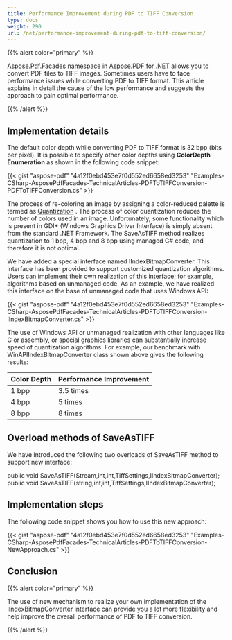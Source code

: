 ```yaml
---
title: Performance Improvement during PDF to TIFF Conversion
type: docs
weight: 290
url: /net/performance-improvement-during-pdf-to-tiff-conversion/
---
```


{{% alert color="primary" %}} 

[Aspose.Pdf.Facades namespace](https://docs-qa.aspose.com/display/pdftemp/Aspose.Pdf.Facades+namespace) in [Aspose.PDF for .NET](/pdf/net/home-html/) allows you to convert PDF files to TIFF images. Sometimes users have to face performance issues while converting PDF to TIFF format. This article explains in detail the cause of the low performance and suggests the approach to gain optimal performance.

{{% /alert %}} 
## **Implementation details**
The default color depth while converting PDF to TIFF format is 32 bpp (bits per pixel). It is possible to specify other color depths using **ColorDepth Enumeration** as shown in the following code snippet:



{{< gist "aspose-pdf" "4a12f0ebd453e7f0d552ed6658ed3253" "Examples-CSharp-AsposePdfFacades-TechnicalArticles-PDFToTIFFConversion-PDFToTIFFConversion.cs" >}}



The process of re-coloring an image by assigning a color-reduced palette is termed as [Quantization](http://en.wikipedia.org/wiki/Quantization_%28image_processing%29) . The process of color quantization reduces the number of colors used in an image. Unfortunately, some functionality which is present in GDI+ (Windows Graphics Driver Interface) is simply absent from the standard .NET Framework. The SaveAsTIFF method realizes quantization to 1 bpp, 4 bpp and 8 bpp using managed C# code, and therefore it is not optimal.

We have added a special interface named IIndexBitmapConverter. This interface has been provided to support customized quantization algorithms. Users can implement their own realization of this interface; for example, algorithms based on unmanaged code. As an example, we have realized this interface on the base of unmanaged code that uses Windows API:



{{< gist "aspose-pdf" "4a12f0ebd453e7f0d552ed6658ed3253" "Examples-CSharp-AsposePdfFacades-TechnicalArticles-PDFToTIFFConversion-IIndexBitmapConverter.cs" >}}

The use of Windows API or unmanaged realization with other languages like C or assembly, or special graphics libraries can substantially increase speed of quantization algorithms. For example, our benchmark with WinAPIIndexBitmapConverter class shown above gives the following results:

|**Color Depth**|**Performance Improvement**|
| :- | :- |
|1 bpp|3.5 times|
|4 bpp|5 times|
|8 bpp|8 times|
## **Overload methods of SaveAsTIFF**
We have introduced the following two overloads of SaveAsTIFF method to support new interface:

public void SaveAsTIFF(Stream,int,int,TiffSettings,IIndexBitmapConverter); 
public void SaveAsTIFF(string,int,int,TiffSettings,IIndexBitmapConverter);
## **Implementation steps**
The following code snippet shows you how to use this new approach:



{{< gist "aspose-pdf" "4a12f0ebd453e7f0d552ed6658ed3253" "Examples-CSharp-AsposePdfFacades-TechnicalArticles-PDFToTIFFConversion-NewApproach.cs" >}}
## **Conclusion**
{{% alert color="primary" %}} 

The use of new mechanism to realize your own implementation of the IIndexBitmapConverter interface can provide you a lot more flexibility and help improve the overall performance of PDF to TIFF conversion.

{{% /alert %}}
